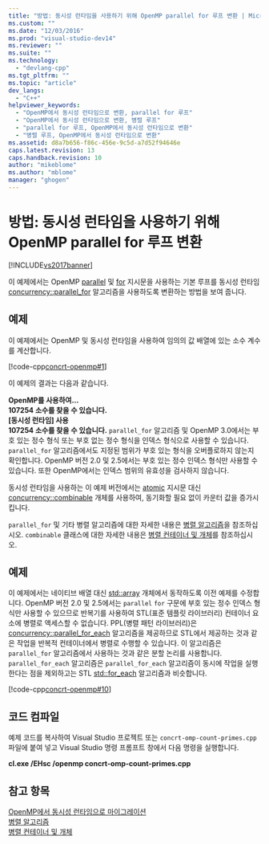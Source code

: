 ```yaml
---
title: "방법: 동시성 런타임을 사용하기 위해 OpenMP parallel for 루프 변환 | Microsoft Docs"
ms.custom: ""
ms.date: "12/03/2016"
ms.prod: "visual-studio-dev14"
ms.reviewer: ""
ms.suite: ""
ms.technology: 
  - "devlang-cpp"
ms.tgt_pltfrm: ""
ms.topic: "article"
dev_langs: 
  - "C++"
helpviewer_keywords: 
  - "OpenMP에서 동시성 런타임으로 변환, parallel for 루프"
  - "OpenMP에서 동시성 런타임으로 변환, 병렬 루프"
  - "parallel for 루프, OpenMP에서 동시성 런타임으로 변환"
  - "병렬 루프, OpenMP에서 동시성 런타임으로 변환"
ms.assetid: d8a7b656-f86c-456e-9c5d-a7d52f94646e
caps.latest.revision: 13
caps.handback.revision: 10
author: "mikeblome"
ms.author: "mblome"
manager: "ghogen"
---
```

# 방법: 동시성 런타임을 사용하기 위해 OpenMP parallel for 루프 변환
[!INCLUDE[vs2017banner](../../assembler/inline/includes/vs2017banner.md)]

이 예제에서는 OpenMP [parallel](../../parallel/openmp/reference/parallel.md) 및 [for](../../parallel/openmp/reference/for-openmp.md) 지시문을 사용하는 기본 루프를 동시성 런타임 [concurrency::parallel\_for](../Topic/parallel_for%20Function.md) 알고리즘을 사용하도록 변환하는 방법을 보여 줍니다.  
  
## 예제  
 이 예제에서는 OpenMP 및 동시성 런타임을 사용하여 임의의 값 배열에 있는 소수 계수를 계산합니다.  
  
 [!code-cpp[concrt-openmp#1](../../parallel/concrt/codesnippet/CPP/how-to-convert-an-openmp-parallel-for-loop-to-use-the-concurrency-runtime_1.cpp)]  
  
 이 예제의 결과는 다음과 같습니다.  
  
  **OpenMP를 사용하여...**  
**107254 소수를 찾을 수 있습니다.**  
**\[동시성 런타임\] 사용**  
**107254 소수를 찾을 수 있습니다.** `parallel_for` 알고리즘 및 OpenMP 3.0에서는 부호 있는 정수 형식 또는 부호 없는 정수 형식을 인덱스 형식으로 사용할 수 있습니다.  `parallel_for` 알고리즘에서도 지정된 범위가 부호 있는 형식을 오버플로하지 않는지 확인합니다.  OpenMP 버전 2.0 및 2.5에서는 부호 있는 정수 인덱스 형식만 사용할 수 있습니다.  또한 OpenMP에서는 인덱스 범위의 유효성을 검사하지 않습니다.  
  
 동시성 런타임을 사용하는 이 예제 버전에서는 [atomic](../../parallel/openmp/reference/atomic.md) 지시문 대신 [concurrency::combinable](../../parallel/concrt/reference/combinable-class.md) 개체를 사용하여, 동기화할 필요 없이 카운터 값을 증가시킵니다.  
  
 `parallel_for` 및 기타 병렬 알고리즘에 대한 자세한 내용은 [병렬 알고리즘](../../parallel/concrt/parallel-algorithms.md)을 참조하십시오.  `combinable` 클래스에 대한 자세한 내용은 [병렬 컨테이너 및 개체](../../parallel/concrt/parallel-containers-and-objects.md)를 참조하십시오.  
  
## 예제  
 이 예제에서는 네이티브 배열 대신 [std::array](../../standard-library/array-class-stl.md) 개체에서 동작하도록 이전 예제를 수정합니다.  OpenMP 버전 2.0 및 2.5에서는 `parallel` `for` 구문에 부호 있는 정수 인덱스 형식만 사용할 수 있으므로 반복기를 사용하여 STL\(표준 템플릿 라이브러리\) 컨테이너 요소에 병렬로 액세스할 수 없습니다.  PPL\(병렬 패턴 라이브러리\)은 [concurrency::parallel\_for\_each](../Topic/parallel_for_each%20Function.md) 알고리즘을 제공하므로 STL에서 제공하는 것과 같은 작업을 반복적 컨테이너에서 병렬로 수행할 수 있습니다.  이 알고리즘은 `parallel_for` 알고리즘에서 사용하는 것과 같은 분할 논리를 사용합니다.  `parallel_for_each` 알고리즘은 `parallel_for_each` 알고리즘이 동시에 작업을 실행한다는 점을 제외하고는 STL [std::for\_each](../Topic/for_each.md) 알고리즘과 비슷합니다.  
  
 [!code-cpp[concrt-openmp#10](../../parallel/concrt/codesnippet/CPP/how-to-convert-an-openmp-parallel-for-loop-to-use-the-concurrency-runtime_2.cpp)]  
  
## 코드 컴파일  
 예제 코드를 복사하여 Visual Studio 프로젝트 또는 `concrt-omp-count-primes.cpp` 파일에 붙여 넣고 Visual Studio 명령 프롬프트 창에서 다음 명령을 실행합니다.  
  
 **cl.exe \/EHsc \/openmp concrt\-omp\-count\-primes.cpp**  
  
## 참고 항목  
 [OpenMP에서 동시성 런타임으로 마이그레이션](../../parallel/concrt/migrating-from-openmp-to-the-concurrency-runtime.md)   
 [병렬 알고리즘](../../parallel/concrt/parallel-algorithms.md)   
 [병렬 컨테이너 및 개체](../../parallel/concrt/parallel-containers-and-objects.md)